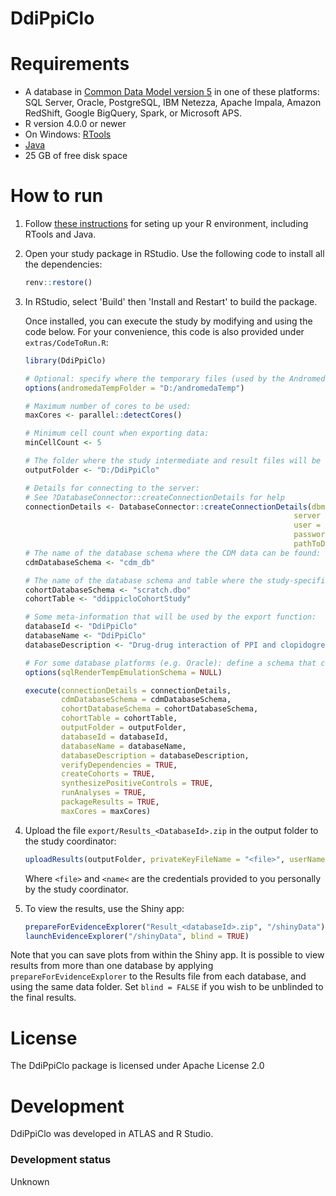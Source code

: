DdiPpiClo
==============================


Requirements
============

- A database in [Common Data Model version 5](https://ohdsi.github.io/CommonDataModel/) in one of these platforms: SQL Server, Oracle, PostgreSQL, IBM Netezza, Apache Impala, Amazon RedShift, Google BigQuery, Spark, or Microsoft APS.
- R version 4.0.0 or newer
- On Windows: [RTools](http://cran.r-project.org/bin/windows/Rtools/)
- [Java](http://java.com)
- 25 GB of free disk space

How to run
==========
1. Follow [these instructions](https://ohdsi.github.io/Hades/rSetup.html) for seting up your R environment, including RTools and Java. 

2. Open your study package in RStudio. Use the following code to install all the dependencies:

    ```r
    renv::restore()
    ```

3. In RStudio, select 'Build' then 'Install and Restart' to build the package.

   Once installed, you can execute the study by modifying and using the code below. For your convenience, this code is also provided under `extras/CodeToRun.R`:

    ```r
    library(DdiPpiClo)

    # Optional: specify where the temporary files (used by the Andromeda package) will be created:
    options(andromedaTempFolder = "D:/andromedaTemp")
	
    # Maximum number of cores to be used:
    maxCores <- parallel::detectCores()
	
    # Minimum cell count when exporting data:
    minCellCount <- 5
	
    # The folder where the study intermediate and result files will be written:
    outputFolder <- "D:/DdiPpiClo"
	
    # Details for connecting to the server:
    # See ?DatabaseConnector::createConnectionDetails for help
    connectionDetails <- DatabaseConnector::createConnectionDetails(dbms = "sql server",
                                                                server = Sys.getenv("server"),
                                                                user = Sys.getenv("user"),
                                                                password = Sys.getenv("password"),
                                                                pathToDriver = "D:/pathToDriver")
    # The name of the database schema where the CDM data can be found:
    cdmDatabaseSchema <- "cdm_db"

    # The name of the database schema and table where the study-specific cohorts will be instantiated:
    cohortDatabaseSchema <- "scratch.dbo"
    cohortTable <- "ddippicloCohortStudy"

    # Some meta-information that will be used by the export function:
    databaseId <- "DdiPpiClo"
    databaseName <- "DdiPpiClo"
    databaseDescription <- "Drug-drug interaction of PPI and clopidogrel"

    # For some database platforms (e.g. Oracle): define a schema that can be used to emulate temp tables:
    options(sqlRenderTempEmulationSchema = NULL)

    execute(connectionDetails = connectionDetails,
            cdmDatabaseSchema = cdmDatabaseSchema,
            cohortDatabaseSchema = cohortDatabaseSchema,
            cohortTable = cohortTable,
            outputFolder = outputFolder,
            databaseId = databaseId,
            databaseName = databaseName,
            databaseDescription = databaseDescription,
            verifyDependencies = TRUE,
            createCohorts = TRUE,
            synthesizePositiveControls = TRUE,
            runAnalyses = TRUE,
            packageResults = TRUE,
            maxCores = maxCores)
    ```

4. Upload the file ```export/Results_<DatabaseId>.zip``` in the output folder to the study coordinator:

	```r
	uploadResults(outputFolder, privateKeyFileName = "<file>", userName = "<name>")
	```
	
	Where ```<file>``` and ```<name<``` are the credentials provided to you personally by the study coordinator.
		
5. To view the results, use the Shiny app:

	```r
	prepareForEvidenceExplorer("Result_<databaseId>.zip", "/shinyData")
	launchEvidenceExplorer("/shinyData", blind = TRUE)
	```
  
  Note that you can save plots from within the Shiny app. It is possible to view results from more than one database by applying `prepareForEvidenceExplorer` to the Results file from each database, and using the same data folder. Set `blind = FALSE` if you wish to be unblinded to the final results.

License
=======
The DdiPpiClo package is licensed under Apache License 2.0

Development
===========
DdiPpiClo was developed in ATLAS and R Studio.

### Development status

Unknown
